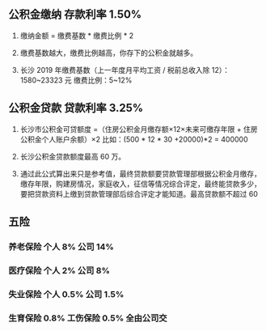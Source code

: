 ## 公积金缴纳   存款利率 1.50%

1. 缴纳金额 = 缴费基数 * 缴费比例 * 2

2. 缴费基数越大，缴费比例越高，你存下的公积金就越多。

3. 长沙 2019 年缴费基数（上一年度月平均工资 / 税前总收入除 12）：1580~23323 元 缴费比例：5~12%

## 公积金贷款   贷款利率 3.25%

1. 长沙市公积金可贷额度 =（住房公积金月缴存额×12×未来可缴存年限 + 住房公积金个人账户余额）×2
比如：(500 * 12 * 30 +20000)*2 = 400000

2. 长沙公积金贷款额度最高 60 万。

3. 通过此公式算出来只是参考值，最终贷款额要贷款管理部根据公积金月缴存，缴存年限，购建房情况，家庭收入，征信等情况综合评定，最终能贷款多少，要把贷款资料上缴到贷款管理部后综合评定才能知道。最高贷款额不超过 60

## 五险

### 养老保险 个人 8% 公司 14%

### 医疗保险 个人 2% 公司 8%

### 失业保险 个人 0.5% 公司 1.5%

### 生育保险 0.8% 工伤保险 0.5%  全由公司交
